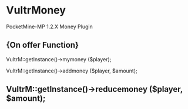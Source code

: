 # VultrMoney
PocketMine-MP 1.2.X Money Plugin

{On offer Function}
-------------------------------------------------------
VultrM::getInstance()->mymoney ($player);

VultrM::getInstance()->addmoney ($player, $amount);

VultrM::getInstance()->reducemoney ($player, $amount);
-------------------------------------------------------
